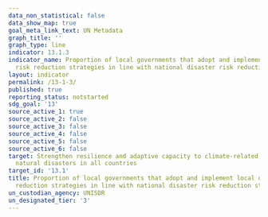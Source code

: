 ```yaml
---
data_non_statistical: false
data_show_map: true
goal_meta_link_text: UN Metadata
graph_title: ''
graph_type: line
indicator: 13.1.3
indicator_name: Proportion of local governments that adopt and implement local disaster
  risk reduction strategies in line with national disaster risk reduction strategies
layout: indicator
permalink: /13-1-3/
published: true
reporting_status: notstarted
sdg_goal: '13'
source_active_1: true
source_active_2: false
source_active_3: false
source_active_4: false
source_active_5: false
source_active_6: false
target: Strengthen resilience and adaptive capacity to climate-related hazards and
  natural disasters in all countries
target_id: '13.1'
title: Proportion of local governments that adopt and implement local disaster risk
  reduction strategies in line with national disaster risk reduction strategies
un_custodian_agency: UNISDR
un_designated_tier: '3'
---
```


